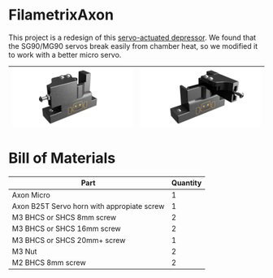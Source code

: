 # FilametrixAxon

This project is a redesign of this [servo-actuated depressor](https://www.printables.com/model/1097275-voron-24r2-filametrix-filament-cutter-gantry-servo). We found that the SG90/MG90 servos break easily from chamber heat, so we modified it to work with a better micro servo. 

| ![](Images/FrontClosed.png) | ![](Images/FrontOpen.png) |
| --- | --- |

# Bill of Materials

| Part | Quantity |
| --- | --- |
| Axon Micro | 1 |
| Axon B25T Servo horn with appropiate screw | 1 |
| M3 BHCS or SHCS 8mm screw | 2 |
| M3 BHCS or SHCS 16mm screw | 2 |
| M3 BHCS or SHCS 20mm+ screw | 1 |
| M3 Nut | 2 |
| M2 BHCS 8mm screw | 2 |

